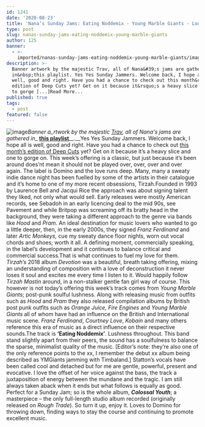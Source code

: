 ```yaml
---
id: 1241
date: '2020-08-23'
title: 'Nana’s Sunday Jams: Eating Noddemix - Young Marble Giants - Loose Lips'
type: post
slug: nanas-sunday-jams-eating-noddemix-young-marble-giants
author: 125
banner:
  - >-
    imported/nanas-sunday-jams-eating-noddemix-young-marble-giants/image1241.jpeg
description: >-
  Banner artwork by the majestic Trav, all of Nana&#39;s jams are gathered
  in&nbsp;this playlist. Yes Yes Sunday Jammers. Welcome back, I hope all is
  well, good and right. Have you had a chance to check out this month&rsquo;s
  edition of Deep Cuts yet? Get on it because it&rsquo;s a heavy slice and one
  to gorge [...]Read More...
published: true
tags:
  - post
featured: false
---
```

![image](../imported/nanas-sunday-jams-eating-noddemix-young-marble-giants/image1241.jpeg)_Banner a_rtwork by the majestic [Trav](https://www.backdownwarchild.co.uk/), all of Nana's jams are gathered in__ [__this playlist__](https://open.spotify.com/playlist/12UoQ8ov5i6P8BIfm2lOjS?si=jarAn1CXSEuYB9vAxJidOg)__.__Yes Yes Sunday Jammers. Welcome back, I hope all is well, good and right. Have you had a chance to check out [this month’s edition of Deep Cuts](http://loose-lips.co.uk/blog/dead-inside-but-its-ok) yet? Get on it because it’s a heavy slice and one to gorge on. This week’s offering is a classic, but just because it’s been around does’nt mean it should not be played over, over, over and over again. The label is Domino and the love runs deep. Many, many a sweaty indie dance night has been fuelled by some of the artists in their catalogue and it’s home to one of my more recent obsessions, Tirzah.Founded in 1993 by Laurence Bell and Jacqui Rice the approach was about signing talent they liked, not only what would sell. Early releases were mostly American records, see Sebadoh in an early licencing deal to the mid 90s, see Pavement and while Britpop was screaming off its bratty head in the background, they were taking a different approach to the genre via bands like _Hood_ and _Pram_. An ideal destination for music lovers who wanted to go a little deeper, then, in the early 2000s, they signed _Franz Ferdinand_ and later _Artic Monkeys,_ cue my sweaty dance floor nights, worn out vocal chords and shoes; worth it all. A defining moment, commercially speaking, in the label’s development and it continues to balance critical and commercial success.That is what continues to fuel my love for them. _Tirzah’s_ 2018 album _Devotion_ was a beautiful, breath taking offering, mixing an understanding of composition with a love of deconstruction it never loses it soul and excites me every time I listen to it. Would happily follow _Tirzah Mastin_ around, in a non-stalker gentle fan girl way of course. This however is not today’s offering this week’s track comes from _Young Marble Giants_; post-punk soulful lushness. Along with releasing music from outfits such as _Hood_ and _Pram_ they also released compilation albums by British post punk outfits such as _Orange Juice, Fire Engines_ and _Young Marble Giants_ all of whom have had an influence on the British and International music scene. _Franz Ferdinand_, _Courtney Love_, _Kobain_ and many others reference this era of music as a direct influence on their respective sounds.The track is **‘Eating Noddemix’**. Lushness throughout. This band stand slightly apart from their peers, the sound has a soulfulness to balance the sparse, minimalist quality of the music. \[Editor’s note: they’re also one of the only reference points to the xx, I remember the debut xx album being described as YMGiants jamming with Timbaland.\] Statton’s vocals have been called cool and detached but for me are gentle, powerful, present and evocative. I love the offset of her voice against the bass, the track a juxtaposition of energy between the mundane and the tragic. I am still always taken aback when it ends but what follows is equally as good. Perfect for a Sunday Jam; so is the whole album, **_Colossal Youth_**; a masterpiece – the only full-length studio album recorded (originally released on _Rough Trade_). So turn it up, enjoy it. Loves to Domino for throwing down, finding ways to stay the course and continuing to promote excellent music.